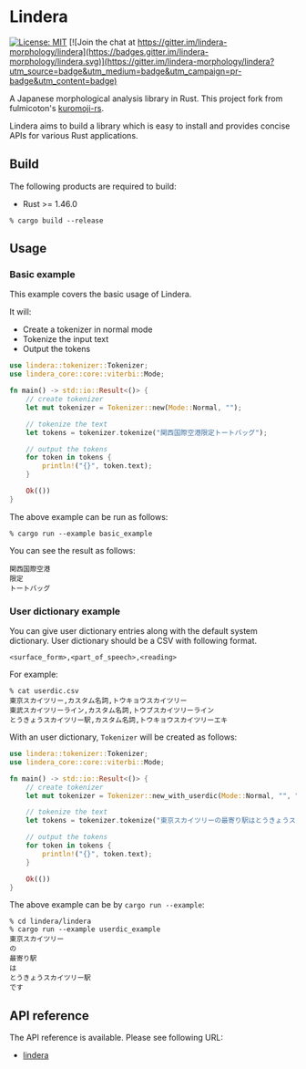 # Lindera

[![License: MIT](https://img.shields.io/badge/License-MIT-yellow.svg)](https://opensource.org/licenses/MIT) [![Join the chat at https://gitter.im/lindera-morphology/lindera](https://badges.gitter.im/lindera-morphology/lindera.svg)](https://gitter.im/lindera-morphology/lindera?utm_source=badge&utm_medium=badge&utm_campaign=pr-badge&utm_content=badge)

A Japanese morphological analysis library in Rust. This project fork from fulmicoton's [kuromoji-rs](https://github.com/fulmicoton/kuromoji-rs).

Lindera aims to build a library which is easy to install and provides concise APIs for various Rust applications.

## Build

The following products are required to build:

- Rust >= 1.46.0

```text
% cargo build --release
```

## Usage

### Basic example

This example covers the basic usage of Lindera.

It will:
- Create a tokenizer in normal mode
- Tokenize the input text
- Output the tokens

```rust
use lindera::tokenizer::Tokenizer;
use lindera_core::core::viterbi::Mode;

fn main() -> std::io::Result<()> {
    // create tokenizer
    let mut tokenizer = Tokenizer::new(Mode::Normal, "");

    // tokenize the text
    let tokens = tokenizer.tokenize("関西国際空港限定トートバッグ");

    // output the tokens
    for token in tokens {
        println!("{}", token.text);
    }

    Ok(())
}
```

The above example can be run as follows:
```shell script
% cargo run --example basic_example
```

You can see the result as follows:
```text
関西国際空港
限定
トートバッグ
```

### User dictionary example

You can give user dictionary entries along with the default system dictionary. User dictionary should be a CSV with following format.

```
<surface_form>,<part_of_speech>,<reading>
```

For example:
```shell
% cat userdic.csv
東京スカイツリー,カスタム名詞,トウキョウスカイツリー
東武スカイツリーライン,カスタム名詞,トウブスカイツリーライン
とうきょうスカイツリー駅,カスタム名詞,トウキョウスカイツリーエキ
```

With an user dictionary, `Tokenizer` will be created as follows:
```rust
use lindera::tokenizer::Tokenizer;
use lindera_core::core::viterbi::Mode;

fn main() -> std::io::Result<()> {
    // create tokenizer
    let mut tokenizer = Tokenizer::new_with_userdic(Mode::Normal, "", "resources/userdic.csv");

    // tokenize the text
    let tokens = tokenizer.tokenize("東京スカイツリーの最寄り駅はとうきょうスカイツリー駅です");

    // output the tokens
    for token in tokens {
        println!("{}", token.text);
    }

    Ok(())
}
```

The above example can be by `cargo run --example`:
```shell
% cd lindera/lindera
% cargo run --example userdic_example
東京スカイツリー
の
最寄り駅
は
とうきょうスカイツリー駅
です
```


## API reference

The API reference is available. Please see following URL:
- <a href="https://docs.rs/lindera" target="_blank">lindera</a>
